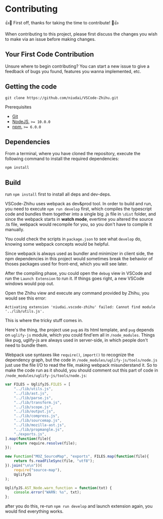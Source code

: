 # Contributing

👍🎉 First off, thanks for taking the time to contribute! 🎉👍

When contributing to this project, please first discuss the changes you wish to make via an issue before making changes.

## Your First Code Contribution

Unsure where to begin contributing? You can start a new issue to give a feedback of bugs you found, features you wanna implemented, etc.

## Getting the code

```
git clone https://github.com/niudai/VSCode-Zhihu.git
```

Prerequisites

- [Git](https://git-scm.com/)
- [NodeJS](https://nodejs.org/), `>= 10.0.0`
- [npm](https://www.npmjs.com/), `>= 6.0.0`


## Dependencies

From a terminal, where you have cloned the repository, execute the following command to install the required dependencies:

```
npm install
```

## Build

run `npm install` first to install all deps and dev-deps.

VSCode-Zhihu uses webpack as dev&prod tool. In order to build and run, you need to execute `npm run develop` first, which compiles the typescript code and bundles them together into a single big .js file in `\dist` folder, and since the webpack starts in **watch mode**, evertime you altered the source .ts file, webpack would recompile for you, so you don't have to compile it manually.

You could check the scripts in `package.json` to see what `develop` do, knowing some webpack concepts would be helpful.

Since webpack is always used as bundler and minimizer in client side, the npm dependencies in this project would sometimes break the behavior of thoses packages used for front-end, which you will see later.

After the compiling phase, you could open the `debug` view in VSCode and run the `Launch Extension` to run it. If things goes right, a new VSCode windows would pop out.

Open the Zhihu view and execute any command provided by Zhihu, you would see this error:

```
Activating extension 'niudai.vscode-zhihu' failed: Cannot find module '../lib/utils.js'.
```

This is where the tricky stuff comes in. 

Here's the thing, the project use `pug` as its html template, and `pug` depends on `uglify-js` module, which you could find'em all in `/node_modules`. Things like pug, uglify-js are always used in server-side, in which people don't need to bundle them.

Webpack use syntaxes like `require()`, `import()` to recognize the dependency graph, but the code in `/node_modules/uglify-js/tools/node.js` just use the file I/O to read the file, making webpack misunderstand it. So to make the code run as it should, you should comment out this part of code in `/node_modules/uglify-js/tools/node.js`:

```js
var FILES = UglifyJS.FILES = [
    "../lib/utils.js",
    "../lib/ast.js",
    "../lib/parse.js",
    "../lib/transform.js",
    "../lib/scope.js",
    "../lib/output.js",
    "../lib/compress.js",
    "../lib/sourcemap.js",
    "../lib/mozilla-ast.js",
    "../lib/propmangle.js",
    "./exports.js",
].map(function(file){
    return require.resolve(file);
});

new Function("MOZ_SourceMap", "exports", FILES.map(function(file){
    return fs.readFileSync(file, "utf8");
}).join("\n\n"))(
    require("source-map"),
    UglifyJS
);

UglifyJS.AST_Node.warn_function = function(txt) {
    console.error("WARN: %s", txt);
};
```

after you do this, re-run `npm run develop` and launch extension again, you would find everything works.




